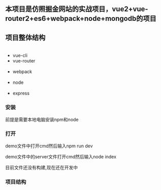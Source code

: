 <h2>本项目是仿照掘金网站的实战项目，vue2+vue-router2+es6+webpack+node+mongodb的项目</h2>
<h2>项目整体结构</h2>
<ul>
  <li>vue-cli</li>
  <li>vue-router</li>
  <li>webpack</li>
  <li>node</li>
  <li>express</li>
</ul>
<h3>安装</h3>
<p>前提是需要本地电脑安装npm和node<p>
<h3>打开</h3>
<p>demo文件中打开cmd然后输入npm run dev</p>
<p>demo文件中的server文件打开cmd然后输入node index</p>
<p>目前文件还没有构建,现在还在开发中</p>
<h3>项目结构</h3>



